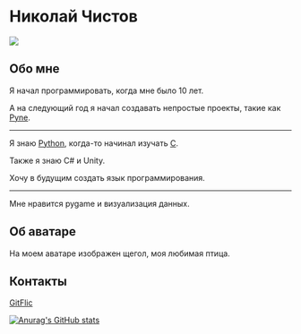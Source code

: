 # Николай Чистов

![](https://raw.githubusercontent.com/JayantGoel001/JayantGoel001/master/GIF/code.gif)

## Обо мне

Я начал программировать, когда мне было 10 лет.

А на следующий год я начал создавать непростые проекты, такие как [Pyne](https://gitflic.ru/project/pyne/pyne).

---

Я знаю [Python](https://www.python.org/), когда-то начинал изучать [C](https://www.cprogramming.com/).

Также я знаю C# и Unity.

Хочу в будущим создать язык программирования.

---

Мне нравится pygame и визуализация данных.

## Об аватаре

На моем аватаре изображен щегол, моя любимая птица.

## Контакты

[GitFlic](https://gitflic.ru/user/nchistov)

[![Anurag's GitHub stats](https://github-readme-stats.vercel.app/api?username=nchistov)](https://github.com/anuraghazra/github-readme-stats)

